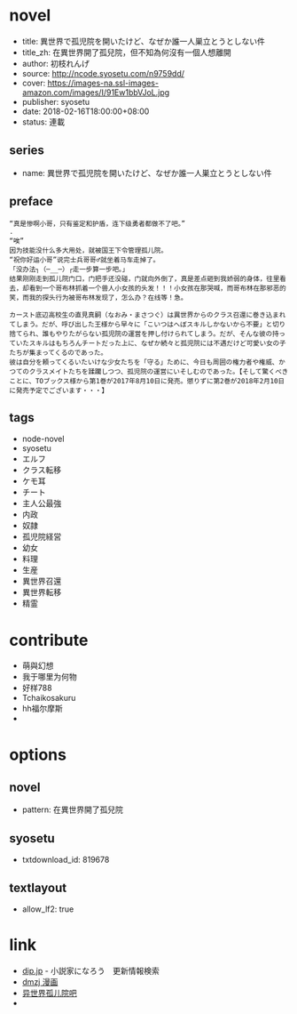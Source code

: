 # novel

- title: 異世界で孤児院を開いたけど、なぜか誰一人巣立とうとしない件
- title_zh: 在異世界開了孤兒院，但不知為何沒有一個人想離開
- author: 初枝れんげ
- source: http://ncode.syosetu.com/n9759dd/
- cover: https://images-na.ssl-images-amazon.com/images/I/91Ew1bbVJoL.jpg
- publisher: syosetu
- date: 2018-02-16T18:00:00+08:00
- status: 連載

## series

- name: 異世界で孤児院を開いたけど、なぜか誰一人巣立とうとしない件

## preface


```
“真是惨啊小哥，只有鉴定和护盾，连下级勇者都做不了吧。”
.
“唉”
因为技能没什么多大用处，就被国王下令管理孤儿院。
“祝你好运小哥”说完士兵哥哥♂就坐着马车走掉了。
「没办法┐（─__─）┌走一步算一步吧。」
结果刚刚走到孤儿院门口，门把手还没碰，门就向外倒了，真是差点砸到我娇弱的身体，往里看去，却看到一个哥布林抓着一个兽人小女孩的头发！！！小女孩在那哭喊，而哥布林在那邪恶的笑，而我的探头行为被哥布林发现了，怎么办？在线等！急。

カースト底辺高校生の直見真嗣（なおみ・まさつぐ）は異世界からのクラス召還に巻き込まれてしまう。だが、呼び出した王様から早々に「こいつはへぼスキルしかないから不要」と切り捨てられ、誰もやりたがらない孤児院の運営を押し付けられてしまう。だが、そんな彼の持っていたスキルはもちろんチートだった上に、なぜか続々と孤児院には不遇だけど可愛い女の子たちが集まってくるのであった。
彼は自分を頼ってくるいたいけな少女たちを「守る」ために、今日も周囲の権力者や権威、かつてのクラスメイトたちを蹂躙しつつ、孤児院の運営にいそしむのであった。【そして驚くべきことに、TOブックス様から第1巻が2017年8月10日に発売。懲りずに第2巻が2018年2月10日に発売予定でございます・・・】
```

## tags

- node-novel
- syosetu
- エルフ
- クラス転移
- ケモ耳
- チート
- 主人公最強
- 内政
- 奴隷
- 孤児院経営
- 幼女
- 料理
- 生産
- 異世界召還
- 異世界転移
- 精霊

# contribute

- 萌與幻想
- 我于哪里为何物
- 好样788
- Tchaikosakuru
- hh福尔摩斯
- 

# options

## novel

- pattern: 在異世界開了孤兒院

## syosetu

- txtdownload_id: 819678

## textlayout

- allow_lf2: true

# link

- [dip.jp](https://narou.dip.jp/search.php?text=n9759dd&novel=all&genre=all&new_genre=all&length=0&down=0&up=100) - 小説家になろう　更新情報検索
- [dmzj 漫画](https://manhua.dmzj.com/zaiyishijiekailegueryuandanbuzhiweihemeiyouyigeren/)
- [异世界孤儿院吧](https://tieba.baidu.com/f?kw=%E5%BC%82%E4%B8%96%E7%95%8C%E5%AD%A4%E5%84%BF%E9%99%A2&ie=utf-8 "异世界孤儿院")
- 



